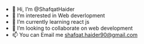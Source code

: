 - 👋 Hi, I’m @ShafqatHaider
- 👀 I’m interested in Web deverlopment
- 🌱 I’m currently learning react js
- 💞️ I’m looking to collaborate on web development
- 📫 You can Email me shafqat.haider90@gmail.com

<!---
ShafqatHaider/ShafqatHaider is a ✨ special ✨ repository because its `README.md` (this file) appears on your GitHub profile.
You can click the Preview link to take a look at your changes.
--->
